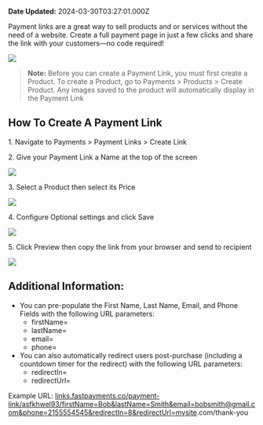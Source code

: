 **Date Updated:** 2024-03-30T03:27:01.000Z

Payment links are a great way to sell products and or services without the need of a website. Create a full payment page in just a few clicks and share the link with your customers—no code required!

  
![](https://s3.amazonaws.com/cdn.freshdesk.com/data/helpdesk/attachments/production/155023729137/original/ys4Fglfuo4X4dxUuWP7Ur-U6KugdictfkA.png?1711747942)

  
> **Note:** Before you can create a Payment Link, you must first create a Product. To create a Product, go to Payments > Products > Create Product. Any images saved to the product will automatically display in the Payment Link

##   

## How To Create A Payment Link

  
1\. Navigate to Payments > Payment Links > Create Link

  
2\. Give your Payment Link a Name at the top of the screen

  
![](https://s3.amazonaws.com/cdn.freshdesk.com/data/helpdesk/attachments/production/155023729270/original/I4W43f5onxCXZf15F8Ro25APuPphyP8LYA.png?1711748423)

  
3\. Select a Product then select its Price

  
![](https://s3.amazonaws.com/cdn.freshdesk.com/data/helpdesk/attachments/production/155023729273/original/7pzPllY98jtNQicJVvhvN4NTsKoTvmgTGg.png?1711748445)

  
4\. Configure Optional settings and click Save

  
![](https://s3.amazonaws.com/cdn.freshdesk.com/data/helpdesk/attachments/production/155023729283/original/fpRcMZb7FzeEFl-QUcCFRvMjUSySQ098rg.png?1711748466)
  
  
5\. Click Preview then copy the link from your browser and send to recipient

  
![](https://s3.amazonaws.com/cdn.freshdesk.com/data/helpdesk/attachments/production/155023729348/original/_2Ht3LQLofoyylBWu9P7GgcRyzZWOG3D9g.png?1711748770)

  
## Additional Information:

  
* You can pre-populate the First Name, Last Name, Email, and Phone Fields with the following URL parameters:  
   * firstName=  
   * lastName=  
   * email=  
   * phone=
* You can also automatically redirect users post-purchase (including a countdown timer for the redirect) with the following URL parameters:  
   * redirectIn=  
   * redirectUrl=

  
Example URL: [links.fastpayments.co/payment-link/asfkhwel93/firstName=Bob&lastName=Smith&email=bobsmith@gmail.com&phone=2155554545&redirectIn=8&redirectUrl=mysite](mailto:links.fastpayments.co/payment-link/asfkhwel93/firstName=Bob&lastName=Smith&email=bobsmith@gmail.com&phone=2155554545&redirectIn=8&redirectUrl=mysite).com/thank-you
  
  